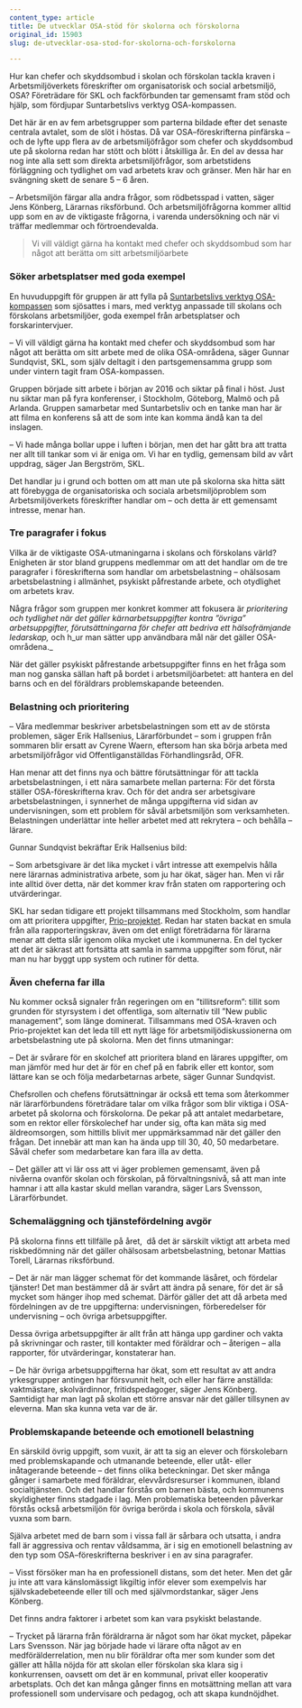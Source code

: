 ```yaml
---
content_type: article
title: De utvecklar OSA-stöd för skolorna och förskolorna
original_id: 15903
slug: de-utvecklar-osa-stod-for-skolorna-och-forskolorna

---
```


Hur kan chefer och skyddsombud i skolan och förskolan tackla kraven i Arbetsmiljöverkets föreskrifter om organisatorisk och social arbetsmiljö, OSA? Företrädare för SKL och fackförbunden tar gemensamt fram stöd och hjälp, som fördjupar Suntarbetslivs verktyg OSA-kompassen.

Det här är en av fem arbetsgrupper som parterna bildade efter det senaste centrala avtalet, som de slöt i höstas. Då var OSA–föreskrifterna pinfärska – och de lyfte upp flera av de arbetsmiljöfrågor som chefer och skyddsombud ute på skolorna redan har stött och blött i åtskilliga år. En del av dessa har nog inte alla sett som direkta arbetsmiljöfrågor, som arbetstidens förläggning och tydlighet om vad arbetets krav och gränser. Men här har en svängning skett de senare 5 – 6 åren.

– Arbetsmiljön färgar alla andra frågor, som rödbetsspad i vatten, säger Jens Könberg, Lärarnas riksförbund. Och arbetsmiljöfrågorna kommer alltid upp som en av de viktigaste frågorna, i varenda undersökning och när vi träffar medlemmar och förtroendevalda.

> Vi vill väldigt gärna ha kontakt med chefer och skyddsombud som har något att berätta om sitt arbetsmiljöarbete

### Söker arbetsplatser med goda exempel

En huvuduppgift för gruppen är att fylla på [Suntarbetslivs verktyg OSA-kompassen](https://www.suntarbetsliv.se/verktyg/osa-kompassen/ "Suntarbetslivs verktyg OSA-kompassen") som sjösattes i mars, med verktyg anpassade till skolans och förskolans arbetsmiljöer, goda exempel från arbetsplatser och forskarintervjuer.

– Vi vill väldigt gärna ha kontakt med chefer och skyddsombud som har något att berätta om sitt arbete med de olika OSA-områdena, säger Gunnar Sundqvist, SKL, som själv deltagit i den partsgemensamma grupp som under vintern tagit fram OSA-kompassen.

Gruppen började sitt arbete i början av 2016 och siktar på final i höst. Just nu siktar man på fyra konferenser, i Stockholm, Göteborg, Malmö och på Arlanda. Gruppen samarbetar med Suntarbetsliv och en tanke man har är att filma en konferens så att de som inte kan komma ändå kan ta del inslagen.

– Vi hade många bollar uppe i luften i början, men det har gått bra att tratta ner allt till tankar som vi är eniga om. Vi har en tydlig, gemensam bild av vårt uppdrag, säger Jan Bergström, SKL.

Det handlar ju i grund och botten om att man ute på skolorna ska hitta sätt att förebygga de organisatoriska och sociala arbetsmiljöproblem som Arbetsmiljöverkets föreskrifter handlar om – och detta är ett gemensamt intresse, menar han.

### Tre paragrafer i fokus

Vilka är de viktigaste OSA-utmaningarna i skolans och förskolans värld? Enigheten är stor bland gruppens medlemmar om att det handlar om de tre paragrafer i föreskrifterna som handlar om arbetsbelastning – ohälsosam arbetsbelastning i allmänhet, psykiskt påfrestande arbete, och otydlighet om arbetets krav.

Några frågor som gruppen mer konkret kommer att fokusera är _prioritering och tydlighet när det gäller kärnarbetsuppgifter kontra ”övriga” arbetsuppgifter, förutsättningarna för chefer att bedriva ett hälsofrämjande ledarskap,_ och h_ur man sätter upp användbara mål när det gäller OSA-områdena._

När det gäller psykiskt påfrestande arbetsuppgifter finns en het fråga som man nog ganska sällan haft på bordet i arbetsmiljöarbetet: att hantera en del barns och en del föräldrars problemskapande beteenden.

### Belastning och prioritering

– Våra medlemmar beskriver arbetsbelastningen som ett av de största problemen, säger Erik Hallsenius, Lärarförbundet – som i gruppen från sommaren blir ersatt av Cyrene Waern, eftersom han ska börja arbeta med arbetsmiljöfrågor vid Offentliganställdas Förhandlingsråd, OFR.

Han menar att det finns nya och bättre förutsättningar för att tackla arbetsbelastningen, i ett nära samarbete mellan parterna: För det första ställer OSA-föreskrifterna krav. Och för det andra ser arbetsgivare arbetsbelastningen, i synnerhet de många uppgifterna vid sidan av undervisningen, som ett problem för såväl arbetsmiljön som verksamheten. Belastningen underlättar inte heller arbetet med att rekrytera – och behålla – lärare.

Gunnar Sundqvist bekräftar Erik Hallsenius bild:

– Som arbetsgivare är det lika mycket i vårt intresse att exempelvis hålla nere lärarnas administrativa arbete, som ju har ökat, säger han. Men vi rår inte alltid över detta, när det kommer krav från staten om rapportering och utvärderingar.

SKL har sedan tidigare ett projekt tillsammans med Stockholm, som handlar om att prioritera uppgifter, [Prio-projektet](http://skl.se/skolakulturfritid/skolaforskola/sklssatsningarutvecklaskolan/prioarbetssatt.212.html). Redan har staten backat en smula från alla rapporteringskrav, även om det enligt företrädarna för lärarna menar att detta slår igenom olika mycket ute i kommunerna. En del tycker att det är säkrast att fortsätta att samla in samma uppgifter som förut, när man nu har byggt upp system och rutiner för detta.

### Även cheferna far illa

Nu kommer också signaler från regeringen om en ”tillitsreform”: tillit som grunden för styrsystem i det offentliga, som alternativ till ”New public management”, som länge dominerat. Tillsammans med OSA-kraven och Prio-projektet kan det leda till ett nytt läge för arbetsmiljödiskussionerna om arbetsbelastning ute på skolorna. Men det finns utmaningar:

– Det är svårare för en skolchef att prioritera bland en lärares uppgifter, om man jämför med hur det är för en chef på en fabrik eller ett kontor, som lättare kan se och följa medarbetarnas arbete, säger Gunnar Sundqvist.

Chefsrollen och chefens förutsättningar är också ett tema som återkommer när lärarförbundens företrädare talar om vilka frågor som blir viktiga i OSA-arbetet på skolorna och förskolorna. De pekar på att antalet medarbetare, som en rektor eller förskolechef har under sig, ofta kan mäta sig med äldreomsorgen, som hittills blivit mer uppmärksammad när det gäller den frågan. Det innebär att man kan ha ända upp till 30, 40, 50 medarbetare. Såväl chefer som medarbetare kan fara illa av detta.

– Det gäller att vi lär oss att vi äger problemen gemensamt, även på nivåerna ovanför skolan och förskolan, på förvaltningsnivå, så att man inte hamnar i att alla kastar skuld mellan varandra, säger Lars Svensson, Lärarförbundet.

### Schemaläggning och tjänstefördelning avgör

På skolorna finns ett tillfälle på året,  då det är särskilt viktigt att arbeta med riskbedömning när det gäller ohälsosam arbetsbelastning, betonar Mattias Torell, Lärarnas riksförbund.

– Det är när man lägger schemat för det kommande läsåret, och fördelar tjänster! Det man bestämmer då är svårt att ändra på senare, för det är så mycket som hänger ihop med schemat. Därför gäller det att då arbeta med fördelningen av de tre uppgifterna: undervisningen, förberedelser för undervisning – och övriga arbetsuppgifter.

Dessa övriga arbetsuppgifter är allt från att hänga upp gardiner och vakta på skrivningar och raster, till kontakter med föräldrar och – återigen – alla rapporter, för utvärderingar, konstaterar han.

– De här övriga arbetsuppgifterna har ökat, som ett resultat av att andra yrkesgrupper antingen har försvunnit helt, och eller har färre anställda: vaktmästare, skolvärdinnor, fritidspedagoger, säger Jens Könberg. Samtidigt har man lagt på skolan ett större ansvar när det gäller tillsynen av eleverna. Man ska kunna veta var de är.

### Problemskapande beteende och emotionell belastning

En särskild övrig uppgift, som vuxit, är att ta sig an elever och förskolebarn med problemskapande och utmanande beteende, eller utåt- eller inåtagerande beteende – det finns olika beteckningar. Det sker många gånger i samarbete med föräldrar, elevvårdsresurser i kommunen, ibland socialtjänsten. Och det handlar förstås om barnen bästa, och kommunens skyldigheter finns stadgade i lag. Men problematiska beteenden påverkar förstås också arbetsmiljön för övriga berörda i skola och förskola, såväl vuxna som barn.

Själva arbetet med de barn som i vissa fall är sårbara och utsatta, i andra fall är aggressiva och rentav våldsamma, är i sig en emotionell belastning av den typ som OSA–föreskrifterna beskriver i en av sina paragrafer.

– Visst försöker man ha en professionell distans, som det heter. Men det går ju inte att vara känslomässigt likgiltig inför elever som exempelvis har självskadebeteende eller till och med självmordstankar, säger Jens Könberg.

Det finns andra faktorer i arbetet som kan vara psykiskt belastande.

– Trycket på lärarna från föräldrarna är något som har ökat mycket, påpekar Lars Svensson. När jag började hade vi lärare ofta något av en medförälderrelation, men nu blir föräldrar ofta mer som kunder som det gäller att hålla nöjda för att skolan eller förskolan ska klara sig i konkurrensen, oavsett om det är en kommunal, privat eller kooperativ arbetsplats. Och det kan många gånger finns en motsättning mellan att vara professionell som undervisare och pedagog, och att skapa kundnöjdhet.

